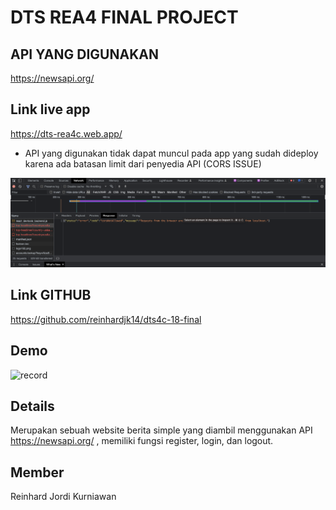 <!-- # DTS REA4 Final Project

Ketentuan lengkap bisa dilihat di [Final Project Guidelines](https://docs.google.com/document/d/122KyWNQ4xxU4aFwWbM4vIfH7LM4AH2CZEZa3YsEHjCk).

## Daftar pair

Tugas dikerjakan secara berpasangan, untuk daftar kelompok bisa dilihat pada masing-masing Classroom atau Discord Class.

## Fork and Clone

Mohon perwakilan dari pair bisa melakukan fork repo ini dan clone, untuk repositori yang di fork menggunakan penamaan:

`dts4[a/b/c]-[nomor pair]-final`

Contoh: `dts4a-01-final`

## Branching, commit

Branch dapat sesuai dengan kebutuhan dan kesepakatan bersama dalam pair, namun hasil akhirnya harus di merge ke branch `main` dan di push ke Github. Pastikan hasil akhir kode sudah ter-push!

 -->

# DTS REA4 FINAL PROJECT

## API YANG DIGUNAKAN

https://newsapi.org/

## Link live app

https://dts-rea4c.web.app/

- API yang digunakan tidak dapat muncul pada app yang sudah dideploy karena ada batasan limit dari penyedia API (CORS ISSUE)

![corsissue](corsissue.png)

## Link GITHUB

https://github.com/reinhardjk14/dts4c-18-final

## Demo

![record](record.gif)

## Details

Merupakan sebuah website berita simple yang diambil menggunakan API https://newsapi.org/ , memiliki fungsi register, login, dan logout.

## Member

Reinhard Jordi Kurniawan
